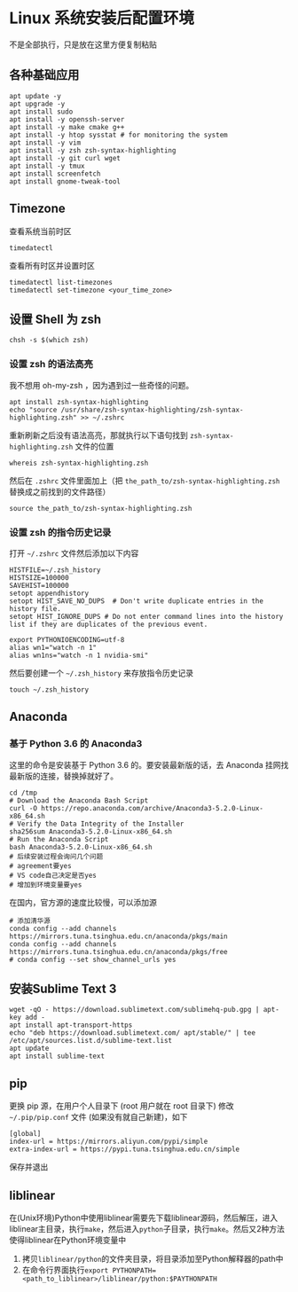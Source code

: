 # Linux 系统安装后配置环境

不是全部执行，只是放在这里方便复制粘贴

## 各种基础应用

```shell
apt update -y
apt upgrade -y
apt install sudo
apt install -y openssh-server
apt install -y make cmake g++
apt install -y htop sysstat # for monitoring the system
apt install -y vim
apt install -y zsh zsh-syntax-highlighting
apt install -y git curl wget
apt install -y tmux
apt install screenfetch
apt install gnome-tweak-tool
```

## Timezone

查看系统当前时区

```shell
timedatectl
```

查看所有时区并设置时区

```shell
timedatectl list-timezones
timedatectl set-timezone <your_time_zone>
```

## 设置 Shell 为 zsh

```shell
chsh -s $(which zsh)
```

### 设置 zsh 的语法高亮

我不想用 oh-my-zsh ，因为遇到过一些奇怪的问题。

```shell
apt install zsh-syntax-highlighting
echo "source /usr/share/zsh-syntax-highlighting/zsh-syntax-highlighting.zsh" >> ~/.zshrc
```

重新刷新之后没有语法高亮，那就执行以下语句找到 `zsh-syntax-highlighting.zsh` 文件的位置

```shell
whereis zsh-syntax-highlighting.zsh
```

然后在 `.zshrc` 文件里面加上（把 `the_path_to/zsh-syntax-highlighting.zsh` 替换成之前找到的文件路径）

```shell
source the_path_to/zsh-syntax-highlighting.zsh
```

### 设置 zsh 的指令历史记录

打开 `~/.zshrc` 文件然后添加以下内容

```shell
HISTFILE=~/.zsh_history
HISTSIZE=100000
SAVEHIST=100000
setopt appendhistory
setopt HIST_SAVE_NO_DUPS  # Don't write duplicate entries in the history file.
setopt HIST_IGNORE_DUPS # Do not enter command lines into the history list if they are duplicates of the previous event.

export PYTHONIOENCODING=utf-8
alias wn1="watch -n 1"
alias wn1ns="watch -n 1 nvidia-smi"
```

然后要创建一个 `~/.zsh_history` 来存放指令历史记录

```shell
touch ~/.zsh_history
```

## Anaconda

### 基于 Python 3.6 的 Anaconda3

这里的命令是安装基于 Python 3.6 的。要安装最新版的话，去 Anaconda 挂网找最新版的连接，替换掉就好了。

```shell
cd /tmp
# Download the Anaconda Bash Script
curl -O https://repo.anaconda.com/archive/Anaconda3-5.2.0-Linux-x86_64.sh
# Verify the Data Integrity of the Installer
sha256sum Anaconda3-5.2.0-Linux-x86_64.sh
# Run the Anaconda Script
bash Anaconda3-5.2.0-Linux-x86_64.sh
# 后续安装过程会询问几个问题
# agreement要yes
# VS code自己决定是否yes
# 增加到环境变量要yes
```

在国内，官方源的速度比较慢，可以添加源

```shell
# 添加清华源
conda config --add channels https://mirrors.tuna.tsinghua.edu.cn/anaconda/pkgs/main
conda config --add channels https://mirrors.tuna.tsinghua.edu.cn/anaconda/pkgs/free
# conda config --set show_channel_urls yes
```

## 安装Sublime Text 3

```shell
wget -qO - https://download.sublimetext.com/sublimehq-pub.gpg | apt-key add -
apt install apt-transport-https
echo "deb https://download.sublimetext.com/ apt/stable/" | tee /etc/apt/sources.list.d/sublime-text.list
apt update
apt install sublime-text
```

## pip

更换 pip 源，在用户个人目录下 (root 用户就在 root 目录下) 修改 `~/.pip/pip.conf` 文件 (如果没有就自己新建)，如下

```shell
[global]
index-url = https://mirrors.aliyun.com/pypi/simple
extra-index-url = https://pypi.tuna.tsinghua.edu.cn/simple
```

保存并退出

## liblinear

在(Unix环境)Python中使用liblinear需要先下载liblinear源码，然后解压，进入liblinear主目录，执行`make`，然后进入`python`子目录，执行`make`。然后又2种方法使得liblinear在Python环境变量中

1. 拷贝`liblinear/python`的文件夹目录，将目录添加至Python解释器的path中
2. 在命令行界面执行`export PYTHONPATH=<path_to_liblinear>/liblinear/python:$PAYTHONPATH`
